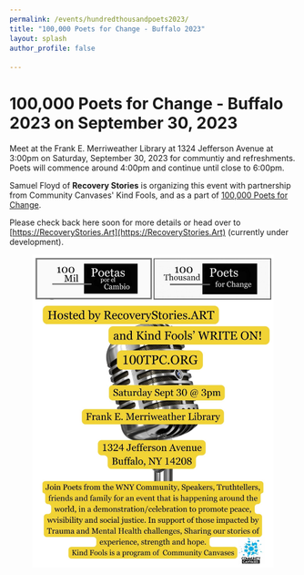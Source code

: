 ```yaml
---
permalink: /events/hundredthousandpoets2023/
title: "100,000 Poets for Change - Buffalo 2023"
layout: splash
author_profile: false

---
```


# 100,000 Poets for Change - Buffalo 2023 on September 30, 2023

Meet at the Frank E. Merriweather Library at 1324 Jefferson Avenue
at 3:00pm on Saturday, September 30, 2023 for communtiy and refreshments.
Poets will commence around 4:00pm and continue until close to 6:00pm.

Samuel Floyd of **Recovery Stories** is organizing this event with
partnership from Community Canvases' Kind Fools, and as a part of
[100,000 Poets for Change](https://100tpc.org).

Please check back here soon for more details or head over to
[https://RecoveryStories.Art](https://RecoveryStories.Art)
(currently under development).

<figure style="max-width: 900px" class="align-center">
  <img src="/assets/images/hundredTPC2023_buffalo.jpg"
   alt="100,000 Poets for Change Poster">
</figure> 

